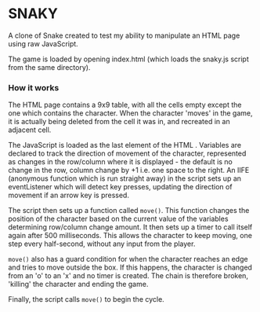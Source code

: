# SNAKY

A clone of Snake created to test my ability to manipulate an HTML page using raw JavaScript.

The game is loaded by opening index.html (which loads the snaky.js script from the same directory).

### How it works

The HTML page contains a 9x9 table, with all the cells empty except the one which contains the character. When the character 'moves' in the game, it is actually being deleted from the cell it was in, and recreated in an adjacent cell.

The JavaScript is loaded as the last element of the HTML <body>. Variables are declared to track the direction of movement of the character, represented as changes in the row/column where it is displayed - the default is no change in the row, column change by +1 i.e. one space to the right. An IIFE (anonymous function which is run straight away) in the script sets up an eventListener which will detect key presses, updating the direction of movement if an arrow key is pressed.

The script then sets up a function called `move()`. This function changes the position of the character based on the current value of the variables determining row/column change amount. It then sets up a timer to call itself again after 500 milliseconds. This allows the character to keep moving, one step every half-second, without any input from the player.

`move()` also has a guard condition for when the character reaches an edge and tries to move outside the box. If this happens, the character is changed from an 'o' to an 'x' and no timer is created. The chain is therefore broken, 'killing' the character and ending the game.

Finally, the script calls `move()` to begin the cycle.
